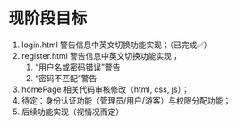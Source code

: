 <h1>现阶段目标</h1>

1. login.html 警告信息中英文切换功能实现；（已完成✅）
2. register.html 警告信息中英文切换功能实现；
    1. “用户名或密码错误”警告
    2. “密码不匹配”警告
3. homePage 相关代码审核修改（html, css, js）；
4. 待定：身份认证功能（管理员/用户/游客）与权限分配功能；
5. 后续功能实现（视情况而定）
